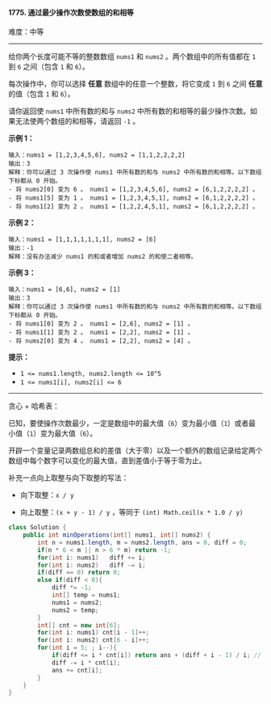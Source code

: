 #### 1775. 通过最少操作次数使数组的和相等

难度：中等

---

给你两个长度可能不等的整数数组 `nums1` 和 `nums2` 。两个数组中的所有值都在 `1` 到 `6` 之间（包含 `1` 和 `6`）。

每次操作中，你可以选择  **任意**  数组中的任意一个整数，将它变成 `1` 到 `6` 之间  **任意**  的值（包含 `1` 和 `6`）。

请你返回使 `nums1` 中所有数的和与 `nums2` 中所有数的和相等的最少操作次数。如果无法使两个数组的和相等，请返回 `-1` 。

 **示例 1：** 

```
输入：nums1 = [1,2,3,4,5,6], nums2 = [1,1,2,2,2,2]
输出：3
解释：你可以通过 3 次操作使 nums1 中所有数的和与 nums2 中所有数的和相等。以下数组下标都从 0 开始。
- 将 nums2[0] 变为 6 。 nums1 = [1,2,3,4,5,6], nums2 = [6,1,2,2,2,2] 。
- 将 nums1[5] 变为 1 。 nums1 = [1,2,3,4,5,1], nums2 = [6,1,2,2,2,2] 。
- 将 nums1[2] 变为 2 。 nums1 = [1,2,2,4,5,1], nums2 = [6,1,2,2,2,2] 。
```

 **示例 2：** 

```
输入：nums1 = [1,1,1,1,1,1,1], nums2 = [6]
输出：-1
解释：没有办法减少 nums1 的和或者增加 nums2 的和使二者相等。
```

 **示例 3：** 

```
输入：nums1 = [6,6], nums2 = [1]
输出：3
解释：你可以通过 3 次操作使 nums1 中所有数的和与 nums2 中所有数的和相等。以下数组下标都从 0 开始。
- 将 nums1[0] 变为 2 。 nums1 = [2,6], nums2 = [1] 。
- 将 nums1[1] 变为 2 。 nums1 = [2,2], nums2 = [1] 。
- 将 nums2[0] 变为 4 。 nums1 = [2,2], nums2 = [4] 。
```

 **提示：** 

*   `1 <= nums1.length, nums2.length <= 10^5`
*   `1 <= nums1[i], nums2[i] <= 6`

---

贪心 + 哈希表：

已知，要使操作次数最少，一定是数组中的最大值（`6`）变为最小值（`1`）或者最小值（`1`）变为最大值（`6`）。

开辟一个变量记录两数组总和的差值（大于零）以及一个额外的数组记录给定两个数组中每个数字可以变化的最大值，直到差值小于等于零为止。

补充一点向上取整与向下取整的写法：

- 向下取整：`x / y` 

- 向上取整：`(x + y - 1) / y` ，等同于 `(int) Math.ceil(x * 1.0 / y)`

```java
class Solution {
    public int minOperations(int[] nums1, int[] nums2) {
        int n = nums1.length, m = nums2.length, ans = 0, diff = 0;
        if(n * 6 < m || n > 6 * m) return -1;
        for(int i: nums1)   diff += i;
        for(int i: nums2)   diff -= i;
        if(diff == 0) return 0;
        else if(diff < 0){
            diff *= -1;
            int[] temp = nums1;
            nums1 = nums2;
            nums2 = temp;
        }
        int[] cnt = new int[6];
        for(int i: nums1) cnt[i - 1]++;
        for(int i: nums2) cnt[6 - i]++;
        for(int i = 5; ; i--){
            if(diff <= i * cnt[i]) return ans + (diff + i - 1) / i; // 向下取整，等同于(int)Math.ceil(diff * 1.0 / i)
            diff -= i * cnt[i];
            ans += cnt[i];
        }
    }
}
```

